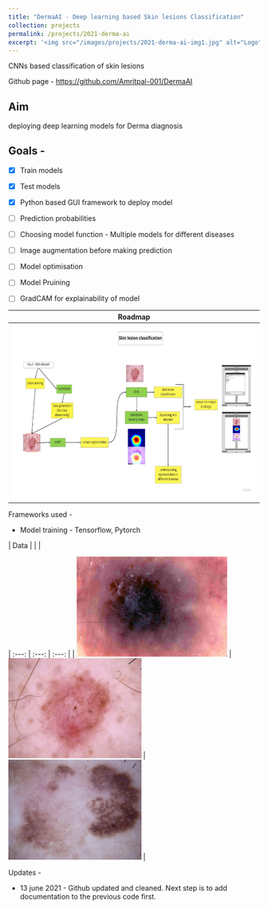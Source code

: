 ```yaml
---
title: "DermaAI - Deep learning based Skin lesions Classification"
collection: projects
permalink: /projects/2021-derma-ai
excerpt: '<img src="/images/projects/2021-derma-ai-img1.jpg" alt="Logo" width="150" height="100" /> CNNs based classification of skin lesions'
---
```


CNNs based classification of skin lesions

Github page - https://github.com/Amritpal-001/DermaAI

## Aim
deploying deep learning models for Derma diagnosis


## Goals - 
- [x] Train models
- [x] Test models
- [x] Python based GUI framework to deploy model
- [ ] Prediction probabilities
- [ ] Choosing model function - Multiple models for different diseases
- [ ] Image augmentation before making prediction
- [ ] Model optimisation
- [ ] Model Pruining
- [ ] GradCAM for explainability of model


| Roadmap                  | 
| :---:                     |
| <img src="/images/projects/2021-derma-ai-roadmap.jpg" alt="Normal" height=350/> |

Frameworks used - 
- Model training - Tensorflow, Pytorch

| Data                  |  | |

| :---:     | :---:       | :---:      | 
| <img src="/images/projects/2021-derma-ai-img1.jpg" height=200/> | <img src="/images/projects/2021-derma-ai-img2.jpg"  height=200/> | <img src="/images/projects/2021-derma-ai-img3.jpg" height=200/> |


Updates - 
- 13 june 2021 - Github updated and cleaned. Next step is to add documentation to the previous code first.
